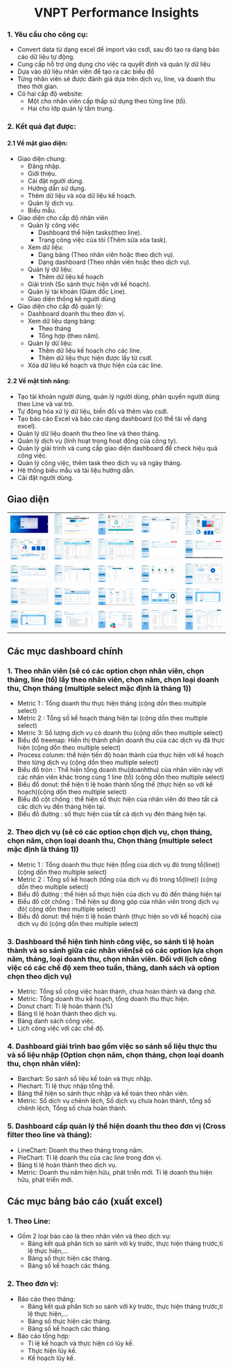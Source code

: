<h1 style="text-align:center;">VNPT Performance Insights</h1>

### 1. Yêu cầu cho công cụ:
- Convert data từ dạng excel để import vào csdl, sau đó tạo ra dạng báo cáo dữ liệu tự động.
- Cung cấp hỗ trợ ứng dụng cho việc ra quyết định và quản lý dữ liệu
- Dựa vào dữ liệu nhân viên để tạo ra các biểu đồ
- Từng nhân viên sẽ được đánh giá dựa trên dịch vụ, line, và doanh thu theo thời gian.
- Có hai cấp độ website:
    + Một cho nhân viên cấp thấp sử dụng theo từng line (tổ).
    + Hai cho lớp quản lý tầm trung.
### 2. Kết quả đạt được:
#### 2.1 Về mặt giao diện:
- Giao diện chung:
    + Đăng nhập.
    + Giới thiệu.
    + Cài đặt người dùng.
    + Hướng dẫn sử dụng.
    + Thêm dữ liệu và xóa dữ liệu kế hoạch.
    + Quản lý dịch vụ.
    + Biểu mẫu.
- Giao diện cho cấp độ nhân viên
    + Quản lý công việc
        + Dashboard thể hiện tasks(theo line).
        + Trang công việc của tôi (Thêm sửa xóa task).
    + Xem dữ liệu:
        + Dạng bảng (Theo nhân viên hoặc theo dịch vụ).
        + Dạng dashboard (Theo nhân viên hoặc theo dịch vụ).
    + Quản lý dữ liệu:
        + Thêm dữ liệu kế hoạch
    + Giải trình (So sánh thực hiện với kế hoạch).
    + Quản lý tài khoản (Giám đốc Line).
    + Giao diện thống kê người dùng
- Giao diện cho cấp độ quản lý:
    + Dashboard doanh thu theo đơn vị.
    + Xem dữ liệu dạng bảng:
        + Theo tháng
        + Tổng hợp (theo năm).
    + Quản lý dữ liệu:
        + Thêm dữ liệu kế hoạch cho các line.
        + Thêm dữ liệu thực hiện được lấy từ csdl.
    + Xóa dữ liệu kế hoạch và thực hiện của các line.
#### 2.2 Về mặt tính năng:
- Tạo tài khoản người dùng, quản lý người dùng, phân quyền người dùng theo Line và vai trò.
- Tự động hóa xử lý dữ liệu, biến đổi và thêm vào csdl.
- Tạo báo cáo Excel và báo cáo dạng dashboard (có thể tải về dạng excel).
- Quản lý dữ liệu doanh thu theo line và theo tháng.
- Quản lý dịch vụ (linh hoạt trong hoạt động của công ty).
- Quản lý giải trình và cung cấp giao diện dashboard để check hiệu quả công việc.
- Quản lý công việc, thêm task theo dịch vụ và ngày tháng.
- Hệ thống biểu mẫu và tài liệu hướng dẫn.
- Cài đặt người dùng.

## Giao diện
<table>
  <tr>
    <td><img src="https://github.com/davisduccopny/Image_Repo/blob/main/vnpt-performance-insights/readme/page_login.png?raw=true" width="150"  alt="page_login"></td>
    <td><img src="https://github.com/davisduccopny/Image_Repo/blob/main/vnpt-performance-insights/readme/page_gioithieu.png?raw=true" width="150" alt="page_gioithieu"></td>
    <td><img src="https://github.com/davisduccopny/Image_Repo/blob/main/vnpt-performance-insights/readme/page_dashboard_quanlicongviec.png?raw=true" width="150" alt="page_dashboard_quanlicongviec"></td>
    <td><img src="https://github.com/davisduccopny/Image_Repo/blob/main/vnpt-performance-insights/readme/page_congvieccuatoi.png?raw=true" width="150" alt="page_congvieccuatoi"></td>
    <td><img src="https://github.com/davisduccopny/Image_Repo/blob/main/vnpt-performance-insights/readme/page_dashboard_xem_nhanvien.png?raw=true" width="150" alt="page_dashboard_xem_nhanvien"></td>
  </tr>
  <tr>
    <td><img src="https://github.com/davisduccopny/Image_Repo/blob/main/vnpt-performance-insights/readme/page_dashboard_xem_dichvu.png?raw=true" width="150" alt="page_dashboard_xem_dichvu"></td>
    <td><img src="https://github.com/davisduccopny/Image_Repo/blob/main/vnpt-performance-insights/readme/page_table_xem_nhanvien.png?raw=true" width="150" alt="page_table_xem_nhanvien"></td>
    <td><img src="https://github.com/davisduccopny/Image_Repo/blob/main/vnpt-performance-insights/readme/page_table_xem_dichvu.png?raw=true" width="150" alt="page_table_xem_dichvu"></td>
    <td><img src="https://github.com/davisduccopny/Image_Repo/blob/main/vnpt-performance-insights/readme/page_themdulieu_kehoach.png?raw=true" width="150" alt="page_themdulieu_kehoach"></td>
    <td><img src="https://github.com/davisduccopny/Image_Repo/blob/main/vnpt-performance-insights/readme/page_themdulieu_thuchien.png?raw=true" width="150" alt="page_themdulieu_thuchien"></td>
  </tr>
   <tr>
    <td><img src="https://github.com/davisduccopny/Image_Repo/blob/main/vnpt-performance-insights/readme/page_xoadulieu.png?raw=true" width="150" alt="page_xoadulieu"></td>
    <td><img src="https://github.com/davisduccopny/Image_Repo/blob/main/vnpt-performance-insights/readme/page_xoadulieu_thuchien.png?raw=true" width="150" alt="page_xoadulieu_thuchien"></td>
    <td><img src="https://github.com/davisduccopny/Image_Repo/blob/main/vnpt-performance-insights/readme/page_quanlidichvu.png?raw=true" width="150" alt="page_quanlidichvu"></td>
    <td><img src="https://github.com/davisduccopny/Image_Repo/blob/main/vnpt-performance-insights/readme/page_bieumau.png?raw=true" width="150" alt="page_bieumau"></td>
    <td><img src="https://github.com/davisduccopny/Image_Repo/blob/main/vnpt-performance-insights/readme/page_dashboard_giaitrinh.png?raw=true" width="150" alt="page_dashboard_giaitrinh"></td>
  </tr>
  <tr>
     <td><img src="https://github.com/davisduccopny/Image_Repo/blob/main/vnpt-performance-insights/readme/page_quanligiaitrinh.png?raw=true" width="150" alt="page_quanligiaitrinh"></td>
    <td><img src="https://github.com/davisduccopny/Image_Repo/blob/main/vnpt-performance-insights/readme/page_quanlinguoidung.png?raw=true" width="150" alt="page_quanlinguoidung"></td>
    <td><img src="https://github.com/davisduccopny/Image_Repo/blob/main/vnpt-performance-insights/readme/page_tailieuhuongdan.png?raw=true" width="150" alt="page_tailieuhuongdan"></td>
    <td><img src="https://github.com/davisduccopny/Image_Repo/blob/main/vnpt-performance-insights/readme/page_dashboard_nguoidung.png?raw=true" width="150" alt="page_dashboard_nguoidung"></td>
    <td><img src="https://github.com/davisduccopny/Image_Repo/blob/main/vnpt-performance-insights/readme/page_doimatkhau.png?raw=true" width="150" alt="page_doimatkhau"></td>
  </tr>
  <tr>
    <td><img src="https://github.com/davisduccopny/Image_Repo/blob/main/vnpt-performance-insights/readme/page_hienthi.png?raw=true" width="150" alt="page_hienthi"></td>
    <td><img src="https://github.com/davisduccopny/Image_Repo/blob/main/vnpt-performance-insights/readme/page_hanhdongnguoidung.png?raw=true" width="150" alt="page_hanhdongnguoidung"></td>
    <td><img src="https://github.com/davisduccopny/Image_Repo/blob/main/vnpt-performance-insights/readme/page_dashboard_capdonvi.png?raw=true" width="150" alt="page_dashboard_capdonvi"></td>
    <td><img src="https://github.com/davisduccopny/Image_Repo/blob/main/vnpt-performance-insights/readme/page_table_capdonvi_theothang.png?raw=true" width="150" alt="page_table_capdonvi_theothang"></td>
    <td><img src="https://github.com/davisduccopny/Image_Repo/blob/main/vnpt-performance-insights/readme/page_table_capdonvi_tonghop.png?raw=true" width="150" alt="page_table_capdonvi_tonghop"></td>
  </tr>
</table>


## Các mục dashboard chính
### 1. Theo nhân viên (sẽ có các option chọn nhân viên, chọn tháng, line (tổ) lấy theo nhân viên,  chọn năm, chọn loại doanh thu, Chọn tháng (multiple select mặc định là tháng 1))
- Metric 1 : Tổng doanh thu thực hiện tháng (cộng dồn theo multiple select)
- Metric 2 : Tổng số kế hoạch tháng hiện tại (cộng dồn theo multiple select)
- Metric 3: Số lượng dịch vụ có doanh thu (cộng dồn theo multiple select)
- Biểu đồ treemap: Hiển thị thành phần doanh thu của các dịch vụ đã thực hiện (cộng dồn theo multiple select)
- Process colunm: thể hiện tiến độ hoàn thành của thực hiện với kế hoạch theo từng dịch vụ (cộng dồn theo multiple select)
- Biểu đồ tròn : Thể hiện tổng doanh thu(doanhthu) của nhân viên này với các nhân viên khác trong cùng 1 line (tổ) (cộng dồn theo multiple select)
- Biểu đồ donut: thể hiện tỉ lệ hoàn thành tổng thể (thực hiện so với kế hoạch)(cộng dồn theo multiple select)
- Biểu đồ cột chồng : thể hiện số thực hiện của nhân viên đó theo tất cả các dịch vụ đến tháng hiện tại.
- Biểu đồ đường : số thực hiện của tất cả dịch vụ đén tháng hiện tại.
### 2. Theo dịch vụ (sẽ có các option chọn dịch vụ, chọn tháng, chọn năm, chọn loại doanh thu, Chọn tháng (multiple select mặc định là tháng 1))
- Metric 1 : Tổng doanh thu thực hiện (tổng của dịch vụ đó trong tổ(line)) (cộng dồn theo multiple select)
- Metric 2 : Tổng số kế hoạch  (tổng của dịch vụ đó trong tổ(line)) (cộng dồn theo multiple select)
- Biểu đồ đường : thể hiện số thực hiện của dịch vụ đó đến tháng hiện tại
- Biểu đồ cột chồng : Thể hiện sự đóng góp của nhân viên trong dịch vụ đó( cộng dồn theo multiple select)
- Biểu đồ donut: thể hiện tỉ lệ hoàn thành (thực hiện so với kế hoạch) của dịch vụ đó (cộng dồn theo multiple select)
    
### 3. Dashboard thể hiện tình hình công việc, so sánh tỉ lệ hoàn thành và so sánh giữa các nhân viên(sẽ có các option lựa chọn năm, tháng, loại doanh thu, chọn nhân viên. Đối với lịch công việc có các chế độ xem theo tuần, tháng, danh sách và option chọn theo dịch vụ)
- Metric: Tổng số công việc hoàn thành, chưa hoàn thành và đang chờ.
- Metric: Tổng doanh thu kế hoạch, tổng doanh thu thực hiện.
- Donut chart: Tỉ lệ hoàn thành (%)
- Bảng tỉ lệ hoàn thành theo dịch vụ.
- Bảng danh sách công việc.
- Lịch công việc với các chế độ.
### 4. Dashboard giải trình bao gồm việc so sánh số liệu thực thu và số liệu nhập (Option chọn năm, chọn tháng, chọn loại doanh thu, chọn nhân viên):
- Barchart: So sánh số liệu kế toán và thực nhập.
- Piechart: Tỉ lệ thực nhập tổng thể.
- Bảng thể hiện so sánh thực nhập và kế toán theo nhân viên.
- Metric: Số dịch vụ chênh lệch, Số dịch vụ chưa hoàn thành, tổng số chênh lệch, Tổng số chưa hoàn thành.
### 5. Dashboard cấp quản lý thể hiện doanh thu theo đơn vị (Cross filter theo line và tháng):
- LineChart: Doanh thu theo tháng trong năm.
- PieChart: Tỉ lệ doanh thu của các line trong đơn vị.
- Bảng tỉ lệ hoàn thành theo dịch vụ.
- Metric: Doanh thu năm hiện hữu, phát triển mới. Tỉ lệ doanh thu hiện hữu, phát triển mới.


## Các mục bảng báo cáo (xuất excel)
### 1. Theo Line:
- Gồm 2 loại báo cáo là theo nhân viên và theo dịch vụ:
    - Bảng kết quả phân tích so sánh với kỳ trước, thực hiện tháng trước,tỉ lệ thực hiện,... 
    - Bảng số thực hiện các tháng.
    - Bảng số kế hoạch các tháng.
### 2. Theo đơn vị:
- Báo cáo theo tháng:
    + Bảng kết quả phân tích so sánh với kỳ trước, thực hiện tháng trước,tỉ lệ thực hiện,... 
    + Bảng số thực hiện các tháng.
    + Bảng số kế hoạch các tháng.
- Báo cáo tổng hợp:
    - Tỉ lệ kế hoạch và thực hiện có lũy kế.
    - Thực hiện lũy kế.
    - Kế hoạch lũy kế.
 
